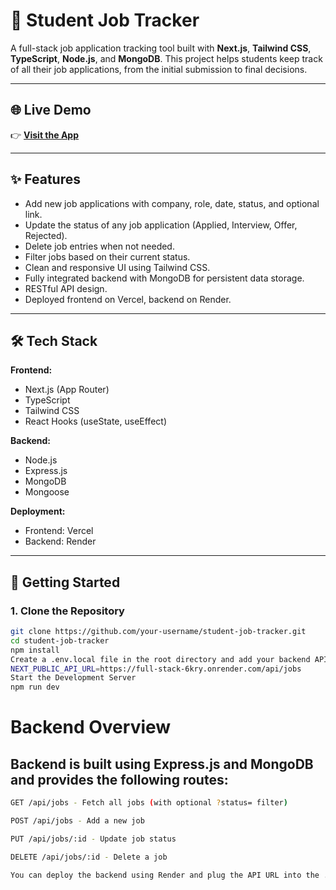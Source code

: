 # 📌 Student Job Tracker

A full-stack job application tracking tool built with **Next.js**, **Tailwind CSS**, **TypeScript**, **Node.js**, and **MongoDB**. This project helps students keep track of all their job applications, from the initial submission to final decisions.

---

## 🌐 Live Demo

👉 **[Visit the App](https://job-tracker-ui-puce.vercel.app)**

---

## ✨ Features

- Add new job applications with company, role, date, status, and optional link.
- Update the status of any job application (Applied, Interview, Offer, Rejected).
- Delete job entries when not needed.
- Filter jobs based on their current status.
- Clean and responsive UI using Tailwind CSS.
- Fully integrated backend with MongoDB for persistent data storage.
- RESTful API design.
- Deployed frontend on Vercel, backend on Render.

---

## 🛠️ Tech Stack

**Frontend:**

- Next.js (App Router)
- TypeScript
- Tailwind CSS
- React Hooks (useState, useEffect)

**Backend:**

- Node.js
- Express.js
- MongoDB
- Mongoose

**Deployment:**

- Frontend: Vercel
- Backend: Render

---

## 🚀 Getting Started

### 1. Clone the Repository

```bash
git clone https://github.com/your-username/student-job-tracker.git
cd student-job-tracker
npm install
Create a .env.local file in the root directory and add your backend API URL:
NEXT_PUBLIC_API_URL=https://full-stack-6kry.onrender.com/api/jobs
Start the Development Server
npm run dev

```

# Backend Overview

## Backend is built using Express.js and MongoDB and provides the following routes:

```bash
GET /api/jobs - Fetch all jobs (with optional ?status= filter)

POST /api/jobs - Add a new job

PUT /api/jobs/:id - Update job status

DELETE /api/jobs/:id - Delete a job

You can deploy the backend using Render and plug the API URL into the .env.local file.
```
